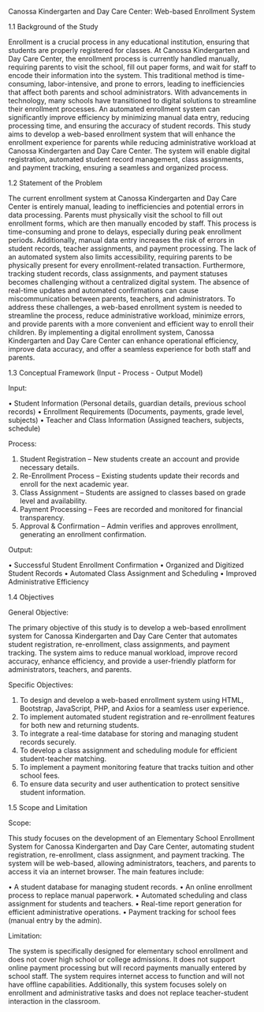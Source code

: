 Canossa Kindergarten and Day Care Center: Web-based Enrollment System

1.1 Background of the Study

Enrollment is a crucial process in any educational institution, ensuring that students are properly registered for classes. At Canossa Kindergarten and Day Care Center, the enrollment process is currently handled manually, requiring parents to visit the school, fill out paper forms, and wait for staff to encode their information into the system. This traditional method is time-consuming, labor-intensive, and prone to errors, leading to inefficiencies that affect both parents and school administrators.
With advancements in technology, many schools have transitioned to digital solutions to streamline their enrollment processes. An automated enrollment system can significantly improve efficiency by minimizing manual data entry, reducing processing time, and ensuring the accuracy of student records. This study aims to develop a web-based enrollment system that will enhance the enrollment experience for parents while reducing administrative workload at Canossa Kindergarten and Day Care Center. The system will enable digital registration, automated student record management, class assignments, and payment tracking, ensuring a seamless and organized process.

1.2 Statement of the Problem

The current enrollment system at Canossa Kindergarten and Day Care Center is entirely manual, leading to inefficiencies and potential errors in data processing. Parents must physically visit the school to fill out enrollment forms, which are then manually encoded by staff. This process is time-consuming and prone to delays, especially during peak enrollment periods. Additionally, manual data entry increases the risk of errors in student records, teacher assignments, and payment processing.
The lack of an automated system also limits accessibility, requiring parents to be physically present for every enrollment-related transaction. Furthermore, tracking student records, class assignments, and payment statuses becomes challenging without a centralized digital system. The absence of real-time updates and automated confirmations can cause miscommunication between parents, teachers, and administrators.
To address these challenges, a web-based enrollment system is needed to streamline the process, reduce administrative workload, minimize errors, and provide parents with a more convenient and efficient way to enroll their children. By implementing a digital enrollment system, Canossa Kindergarten and Day Care Center can enhance operational efficiency, improve data accuracy, and offer a seamless experience for both staff and parents.

1.3 Conceptual Framework (Input - Process - Output Model)

Input:

•	Student Information (Personal details, guardian details, previous school records)
•	Enrollment Requirements (Documents, payments, grade level, subjects)
•	Teacher and Class Information (Assigned teachers, subjects, schedule)

Process:

1.	Student Registration – New students create an account and provide necessary details.
2.	Re-Enrollment Process – Existing students update their records and enroll for the next academic year.
3.	Class Assignment – Students are assigned to classes based on grade level and availability.
4.	Payment Processing – Fees are recorded and monitored for financial transparency.
5.	Approval & Confirmation – Admin verifies and approves enrollment, generating an enrollment confirmation.

Output:

•	Successful Student Enrollment Confirmation
•	Organized and Digitized Student Records
•	Automated Class Assignment and Scheduling
•	Improved Administrative Efficiency

1.4 Objectives

General Objective:

The primary objective of this study is to develop a web-based enrollment system for Canossa Kindergarten and Day Care Center that automates student registration, re-enrollment, class assignments, and payment tracking. The system aims to reduce manual workload, improve record accuracy, enhance efficiency, and provide a user-friendly platform for administrators, teachers, and parents.

Specific Objectives:

1.	To design and develop a web-based enrollment system using HTML, Bootstrap, JavaScript, PHP, and Axios for a seamless user experience.
2.	To implement automated student registration and re-enrollment features for both new and returning students.
3.	To integrate a real-time database for storing and managing student records securely.
4.	To develop a class assignment and scheduling module for efficient student-teacher matching.
5.	To implement a payment monitoring feature that tracks tuition and other school fees.
6.	To ensure data security and user authentication to protect sensitive student information.

1.5 Scope and Limitation

Scope:

This study focuses on the development of an Elementary School Enrollment System for Canossa Kindergarten and Day Care Center, automating student registration, re-enrollment, class assignment, and payment tracking. The system will be web-based, allowing administrators, teachers, and parents to access it via an internet browser. The main features include:

•	A student database for managing student records.
•	An online enrollment process to replace manual paperwork.
•	Automated scheduling and class assignment for students and teachers.
•	Real-time report generation for efficient administrative operations.
•	Payment tracking for school fees (manual entry by the admin).

Limitation:

The system is specifically designed for elementary school enrollment and does not cover high school or college admissions. It does not support online payment processing but will record payments manually entered by school staff. The system requires internet access to function and will not have offline capabilities. Additionally, this system focuses solely on enrollment and administrative tasks and does not replace teacher-student interaction in the classroom.

